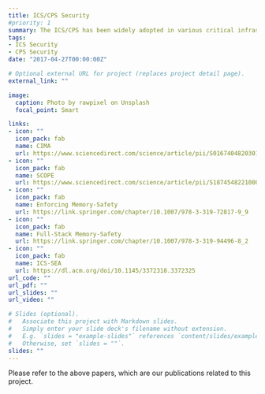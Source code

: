 ```yaml
---
title: ICS/CPS Security
#priority: 1
summary: The ICS/CPS has been widely adopted in various critical infrastructures, hence they have also been a strategic target of cybercrime. I extensively involved in the security of ICS/CPS to address a wide-range of security, memory-safety and resilience issues.
tags:
- ICS Security
- CPS Security
date: "2017-04-27T00:00:00Z"

# Optional external URL for project (replaces project detail page).
external_link: ""

image:
  caption: Photo by rawpixel on Unsplash
  focal_point: Smart

links:
- icon: ""
  icon_pack: fab
  name: CIMA
  url: https://www.sciencedirect.com/science/article/pii/S0167404820301061
- icon: ""
  icon_pack: fab
  name: SCOPE
  url: https://www.sciencedirect.com/science/article/pii/S1874548221000238
- icon: ""
  icon_pack: fab
  name: Enforcing Memory-Safety
  url: https://link.springer.com/chapter/10.1007/978-3-319-72817-9_9
- icon: ""
  icon_pack: fab
  name: Full-Stack Memory-Safety
  url: https://link.springer.com/chapter/10.1007/978-3-319-94496-8_2
- icon: ""
  icon_pack: fab
  name: ICS-SEA
  url: https://dl.acm.org/doi/10.1145/3372318.3372325
url_code: ""
url_pdf: ""
url_slides: ""
url_video: ""

# Slides (optional).
#   Associate this project with Markdown slides.
#   Simply enter your slide deck's filename without extension.
#   E.g. `slides = "example-slides"` references `content/slides/example-slides.md`.
#   Otherwise, set `slides = ""`.
slides: ""
---
```

Please refer to the above papers, which are our publications related to this project. 

